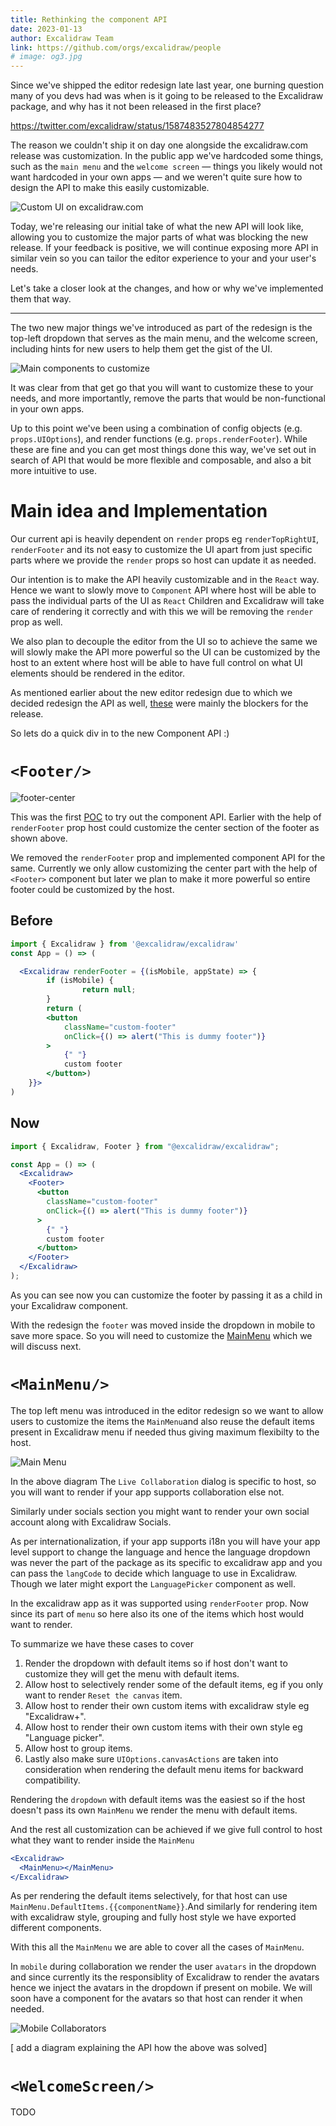 ```yaml
---
title: Rethinking the component API
date: 2023-01-13
author: Excalidraw Team
link: https://github.com/orgs/excalidraw/people
# image: og3.jpg
---
```


<!-- end -->

Since we've shipped the editor redesign late last year, one burning question many of you devs had was when is it going to be released to the Excalidraw package, and why has it not been released in the first place?

https://twitter.com/excalidraw/status/1587483527804854277

The reason we couldn't ship it on day one alongside the excalidraw.com release was customization. In the public app we've hardcoded some things, such as the `main menu` and the `welcome screen` — things you likely would not want hardcoded in your own apps — and we weren't quite sure how to design the API to make this easily customizable.

![Custom UI on excalidraw.com](./excalidraw-custom-ui.png)

Today, we're releasing our initial take of what the new API will look like, allowing you to customize the major parts of what was blocking the new release. If your feedback is positive, we will continue exposing more API in similar vein so you can tailor the editor experience to your and your user's needs.

Let's take a closer look at the changes, and how or why we've implemented them that way.

---

The two new major things we've introduced as part of the redesign is the top-left dropdown that serves as the main menu, and the welcome screen, including hints for new users to help them get the gist of the UI.

![Main components to customize](./main-components.png)

It was clear from that get go that you will want to customize these to your needs, and more importantly, remove the parts that would be non-functional in your own apps.

Up to this point we've been using a combination of config objects (e.g. `props.UIOptions`), and render functions (e.g. `props.renderFooter`). While these are fine and you can get most things done this way, we've set out in search of API that would be more flexible and composable, and also a bit more intuitive to use.

<!-- TODO -->

# Main idea and Implementation

Our current api is heavily dependent on `render` props eg `renderTopRightUI`, `renderFooter` and its not easy to customize the UI apart from just specific parts where we provide the `render` props so host can update it as needed.

Our intention is to make the API heavily customizable and in the `React` way. Hence we want to slowly move to `Component` API where host will be able to pass the individual parts of the UI as `React` Children and Excalidraw will take care of rendering it correctly and with this we will be removing the `render` prop as well.

We also plan to decouple the editor from the UI so to achieve the same we will slowly make the API more powerful so the UI can be customized by the host to an extent where host will be able to have full control on what UI elements should be rendered in the editor.

As mentioned earlier about the new editor redesign due to which we decided redesign the API as well, [these](https://github.com/excalidraw/excalidraw/issues/5960) were mainly the blockers for the release.

So lets do a quick div in to the new Component API :)

# `<Footer/>`

![footer-center](./footer-center.png)

This was the first [POC](https://github.com/excalidraw/excalidraw/pull/5970) to try out the component API. Earlier with the help of `renderFooter` prop host could customize the center section of the footer as shown above.

We removed the `renderFooter` prop and implemented component API for the same. Currently we only allow customizing the center part with the help of `<Footer>` component but later we plan to make it more powerful so entire footer could be customized by the host.

## Before

```jsx
import { Excalidraw } from '@excalidraw/excalidraw'
const App = () => (

  <Excalidraw renderFooter = {(isMobile, appState) => {
		if (isMobile) {
				return null;
		}
		return (
		<button
			className="custom-footer"
			onClick={() => alert("This is dummy footer")}
		>
			{" "}
			custom footer
		</button>)
	}}>
)
```

## Now

```jsx
import { Excalidraw, Footer } from "@excalidraw/excalidraw";

const App = () => (
  <Excalidraw>
    <Footer>
      <button
        className="custom-footer"
        onClick={() => alert("This is dummy footer")}
      >
        {" "}
        custom footer
      </button>
    </Footer>
  </Excalidraw>
);
```

As you can see now you can customize the footer by passing it as a child in your Excalidraw component.

With the redesign the `footer` was moved inside the dropdown in mobile to save more space. So you will need to customize the [MainMenu](#MainMenu) which we will discuss next.

# `<MainMenu/>`

The top left menu was introduced in the editor redesign so we want to allow users to customize the items the `MainMenu`and also reuse the default items present in Excalidraw menu if needed thus giving maximum flexibilty to the host.

![Main Menu](./main-menu.png)

In the above diagram The `Live Collaboration` dialog is specific to host, so you will want to render if your app supports collaboration else not.

Similarly under socials section you might want to render your own social account along with Excalidraw Socials.

As per internationalization, if your app supports i18n you will have your app level support to change the language and hence the language dropdown was never the part of the package as its specific to excalidraw app and you can pass the `langCode` to decide which language to use in Excalidraw. Though we later might export the `LanguagePicker` component as well.

In the excalidraw app as it was supported using `renderFooter` prop. Now since its part of `menu` so here also its one of the items which host would want to render.

To summarize we have these cases to cover

1. Render the dropdown with default items so if host don't want to customize they will get the menu with default items.
2. Allow host to selectively render some of the default items, eg if you only want to render `Reset the canvas` item.
3. Allow host to render their own custom items with excalidraw style eg "Excalidraw+".
4. Allow host to render their own custom items with their own style eg "Language picker".
5. Allow host to group items.
6. Lastly also make sure `UIOptions.canvasActions` are taken into consideration when rendering the default menu items for backward compatibility.

Rendering the `dropdown` with default items was the easiest so if the host doesn't pass its own `MainMenu` we render the menu with default items.

And the rest all customization can be achieved if we give full control to host what they want to render inside the `MainMenu`

```jsx
<Excalidraw>
  <MainMenu></MainMenu>
</Excalidraw>
```

As per rendering the default items selectively, for that host can use `MainMenu.DefaultItems.{{componentName}}`.And similarly for rendering item with excalidraw style, grouping and fully host style we have exported different components.

With this all the `MainMenu` we are able to cover all the cases of `MainMenu`.

In `mobile` during collaboration we render the user `avatars` in the dropdown and since currently its the responsiblity of Excalidraw to render the avatars hence we inject the avatars in the dropdown if present on mobile. We will soon have a component for the avatars so that host can render it when needed.

![Mobile Collaborators](./mobile-collab.png)

[ add a diagram explaining the API how the above was solved]

# `<WelcomeScreen/>`

TODO
